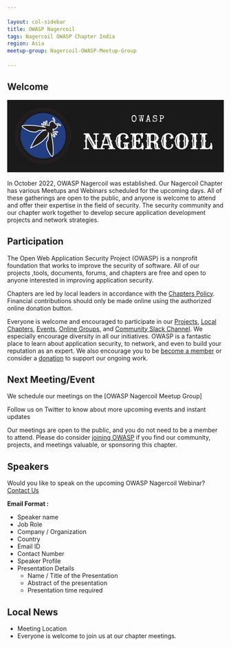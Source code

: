 ```yaml
---

layout: col-sidebar
title: OWASP Nagercoil
tags: Nagercoil OWASP Chapter India
region: Asia
meetup-group: Nagercoil-OWASP-Meetup-Group

---
```


## Welcome

<img src="assets/images/OWASP.png"/>

In October 2022, OWASP Nagercoil was established. Our Nagercoil Chapter has various Meetups and Webinars scheduled for the upcoming days. All of these gatherings are open to the public, and anyone is welcome to attend and offer their expertise in the field of security. The security community and our chapter work together to develop secure application development projects and network strategies.

## Participation
The Open Web Application Security Project (OWASP) is a nonprofit foundation that works to improve the security of software. All of our projects ,tools, documents, forums, and chapters are free and open to anyone interested in improving application security. 

Chapters are led by local leaders in accordance with the [Chapters Policy](/www-policy/operational/chapters). Financial contributions should only be made online using the authorized online donation button. 

Everyone is welcome and encouraged to participate in our [Projects](/projects/), [Local Chapters](/chapters/), [Events](/events/), [Online Groups](https://groups.google.com/a/owasp.com/), and [Community Slack Channel](https://owasp.slack.com/). We especially encourage diversity in all our initiatives. OWASP is a fantastic place to learn about application security, to network, and even to build your reputation as an expert. We also encourage you to be [become a member](/membership/) or consider a [donation](/donate/) to support our ongoing work.

Next Meeting/Event 
---------------------



We schedule our meetings on the [OWASP Nagercoil Meetup Group]

Follow us on Twitter to know about more upcoming events and instant updates



Our meetings are open to the public, and you do not need to be a member to attend. Please do consider [joining OWASP](https://owasp.org/membership/) if you find our community, projects, and meetings valuable, or sponsoring this chapter.

## Speakers
Would you like to speak on the upcoming OWASP Nagercoil Webinar? [Contact Us](mailto:austin.francis@owasp.org)

**Email Format :**

- Speaker name
- Job Role
- Company / Organization
- Country
- Email ID
- Contact Number
- Speaker Profile
- Presentation Details
    - Name / Title of the Presentation
    - Abstract of the presentation
    - Presentation time required

## Local News
- Meeting Location
- Everyone is welcome to join us at our chapter meetings.

